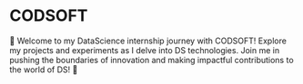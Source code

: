 # CODSOFT
🌟 Welcome to my DataScience internship journey with CODSOFT! Explore my projects and experiments as I delve into DS technologies. Join me in pushing the boundaries of innovation and making impactful contributions to the world of DS! 🚀
